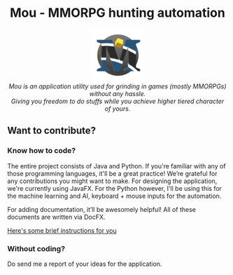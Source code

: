<h1 align="center">Mou - MMORPG hunting automation</h1> 
  
  <p align="center" font="italics">
  <img src="/logo/Mou.png" alt="mou-logo" width="120px" height="120px" style="max-width:100%;"><Br>
  <i>Mou is an application utility used for grinding in games (mostly MMORPGs) without any hassle.<Br>
    Giving you freedom to do stuffs while you achieve higher tiered character of yours. </i>
</p>

<h2 > Want to contribute? </h2>
<h3>Know how to code?</h3>
<p>The entire project consists of Java and Python. If you're familiar with any of those programming languages, it'll be a great practice! We’re grateful for any contributions you might want to make. For designing the application, we're currently using JavaFX. For the Python however, I'll be using this for the machine learning and AI, keyboard + mouse inputs for the automation.<br>
  
For adding documentation, it’ll be awesomely helpful! All of these documents are written via DocFX. <br>

<a href="https://github.com/raphael-di-ezmo/Mou/blob/main/Contribution_Instructions.md">Here's some brief instructions for you</a>
</p>
<h3>Without coding?</h3>
<p>Do send me a report of your ideas for the application.</p>





